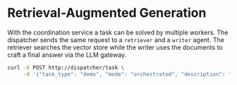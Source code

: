# Retrieval-Augmented Generation

With the coordination service a task can be solved by multiple workers. The dispatcher sends the same request to a `retriever` and a `writer` agent. The retriever searches the vector store while the writer uses the documents to craft a final answer via the LLM gateway.

```bash
curl -X POST http://dispatcher/task \
     -d '{"task_type": "demo", "mode": "orchestrated", "description": "Explain gravity"}'
```
